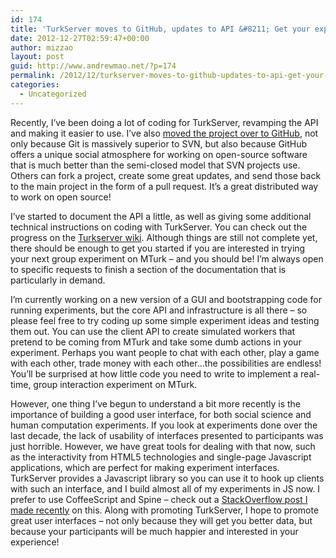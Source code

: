 ```yaml
---
id: 174
title: 'TurkServer moves to GitHub, updates to API &#8211; Get your experiment on!'
date: 2012-12-27T02:59:47+00:00
author: mizzao
layout: post
guid: http://www.andrewmao.net/?p=174
permalink: /2012/12/turkserver-moves-to-github-updates-to-api-get-your-experiment-on
categories:
  - Uncategorized
---
```

Recently, I&#8217;ve been doing a lot of coding for TurkServer, revamping the API and making it easier to use. I&#8217;ve also <a href="https://github.com/HarvardEconCS/TurkServer" target="_blank">moved the project over to GitHub</a>, not only because Git is massively superior to SVN, but also because GitHub offers a unique social atmosphere for working on open-source software that is much better than the semi-closed model that SVN projects use. Others can fork a project, create some great updates, and send those back to the main project in the form of a pull request. It&#8217;s a great distributed way to work on open source!

I&#8217;ve started to document the API a little, as well as giving some additional technical instructions on coding with TurkServer. You can check out the progress on the <a href="https://github.com/HarvardEconCS/TurkServer/wiki" target="_blank">Turkserver wiki</a>. Although things are still not complete yet, there should be enough to get you started if you are interested in trying your next group experiment on MTurk &#8211; and you should be! I&#8217;m always open to specific requests to finish a section of the documentation that is particularly in demand.

I&#8217;m currently working on a new version of a GUI and bootstrapping code for running experiments, but the core API and infrastructure is all there &#8211; so please feel free to try coding up some simple experiment ideas and testing them out. You can use the client API to create simulated workers that pretend to be coming from MTurk and take some dumb actions in your experiment. Perhaps you want people to chat with each other, play a game with each other, trade money with each other&#8230;the possibilities are endless! You&#8217;ll be surprised at how little code you need to write to implement a real-time, group interaction experiment on MTurk.

However, one thing I&#8217;ve begun to understand a bit more recently is the importance of building a good user interface, for both social science and human computation experiments. If you look at experiments done over the last decade, the lack of usability of interfaces presented to participants was just horrible. However, we have great tools for dealing with that now, such as the interactivity from HTML5 technologies and single-page Javascript applications, which are perfect for making experiment interfaces. TurkServer provides a Javascript library so you can use it to hook up clients with such an interface, and I build almost all of my experiments in JS now. I prefer to use CoffeeScript and Spine &#8211; check out a <a href="http://stackoverflow.com/questions/9425368/spine-js-hem-server-hem-build-faq-for-windows/12595619#12595619" target="_blank">StackOverflow post I made recently</a> on this. Along with promoting TurkServer, I hope to promote great user interfaces &#8211; not only because they will get you better data, but because your participants will be much happier and interested in your experience!